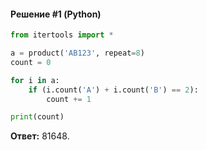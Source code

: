 #### Решение #1 (Python)
```python
from itertools import *

a = product('AB123', repeat=8)
count = 0

for i in a:
	if (i.count('A') + i.count('B') == 2):
		count += 1

print(count)
```
**Ответ:** 81648.
